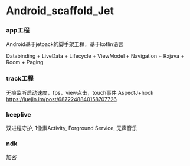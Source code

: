# Android_scaffold_Jet

### app工程
Android基于jetpack的脚手架工程，基于kotlin语言

Databinding + LiveData + Lifecycle + ViewModel + Navigation + Rxjava + Room + Paging

### track工程
无痕监听启动速度，fps，view点击，touch事件
AspectJ+hook
https://juejin.im/post/6872248840158707726

### keeplive
双进程守护, 1像素Activity, Forground Service, 无声音乐

### ndk
加密
